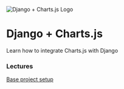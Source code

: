 ![Django + Charts.js Logo](https://cfe2-static.s3-us-west-2.amazonaws.com/media/projects/django-chartjs/images/share/django_plus_charts_js_share.png)

# Django + Charts.js
Learn how to integrate Charts.js with Django

### Lectures
[Base project setup](../../tree/9deb1d489250aca706b9939ae0bad331d0709982)

